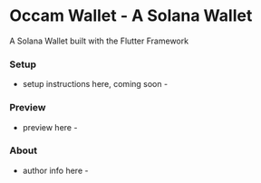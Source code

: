 # Occam Wallet - A Solana Wallet

A Solana Wallet built with the Flutter Framework

### Setup

- setup instructions here, coming soon -

### Preview 

- preview here -

### About

- author info here -

